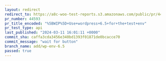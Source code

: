 ```yaml
---
layout: redirect
redirect_to: https://a8c-woo-test-reports.s3.amazonaws.com/public/pr/44593/api/index.html
pr_number: 44593
pr_title_encoded: "%5BWIP%5D+Use+wordpress+6.5+for+the+test+env"
pr_test_type: api
last_published: "2024-03-11 16:01:11 +0000"
commit_sha: caffa3cda3456e340bd1393f01871de0bcacce70
commit_message: "wait for button"
branch_name: add/wp-env-6.5
passed: true
---
```

